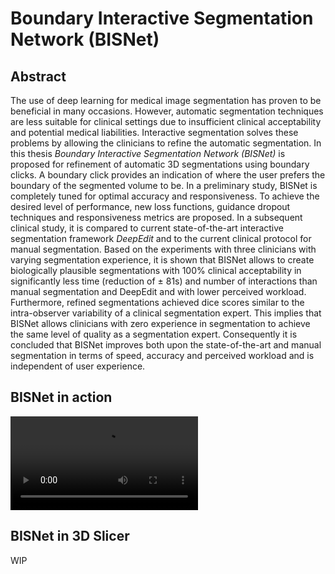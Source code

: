 # Boundary Interactive Segmentation Network (BISNet)

## Abstract
The use of deep learning for medical image segmentation has proven to be beneficial in many occasions.
However, automatic segmentation techniques are less suitable for clinical settings due to insufficient clinical acceptability and potential medical liabilities.
Interactive segmentation solves these problems by allowing the clinicians to refine the automatic segmentation.
In this thesis *Boundary Interactive Segmentation Network (BISNet)* is proposed for refinement of automatic 3D segmentations using boundary clicks.
A boundary click provides an indication of where the user prefers the boundary of the segmented volume to be.
In a preliminary study, BISNet is completely tuned for optimal accuracy and responsiveness.
To achieve the desired level of performance, new loss functions, guidance dropout techniques and responsiveness metrics are proposed.
In a subsequent clinical study, it is compared to current state-of-the-art interactive segmentation framework *DeepEdit* and to the current clinical protocol for manual segmentation.
Based on the experiments with three clinicians with varying segmentation experience, it is shown that BISNet allows to create biologically plausible segmentations with 100\% clinical acceptability in significantly less time (reduction of ± 81s) and number of interactions than manual segmentation and DeepEdit and with lower perceived workload.
Furthermore, refined segmentations achieved dice scores similar to the intra-observer variability of a clinical segmentation expert.
This implies that BISNet allows clinicians with zero experience in segmentation to achieve the same level of quality as a segmentation expert.
Consequently it is concluded that BISNet improves both upon the state-of-the-art and manual segmentation in terms of speed, accuracy and perceived workload and is independent of user experience.


## BISNet in action
![BISNet Video](BISNet_video.mp4)


## BISNet in 3D Slicer
WIP
